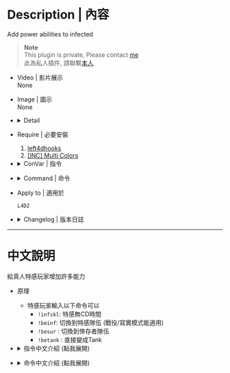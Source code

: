 # Description | 內容
Add power abilities to infected

> __Note__ <br/>
This plugin is private, Please contact [me](https://github.com/fbef0102/Game-Private_Plugin#私人插件列表-private-plugins-list)<br/>
此為私人插件, 請聯繫[本人](https://github.com/fbef0102/Game-Private_Plugin#私人插件列表-private-plugins-list)

* Video | 影片展示
<br>None

* Image | 圖示
<br>None

* <details><summary>Detail</summary>

    * Type ```!infskl```: No CD time for infected ability
    * Type ```!beinf```: Switch to infected team (works in coop/realism mode)
    * Type ```!besur``` : Switch survivor team
    * Type ```!betank``` : You become tank immediately
</details>

* Require | 必要安裝
	1. [left4dhooks](https://forums.alliedmods.net/showthread.php?t=321696)
	2. [[INC] Multi Colors](https://github.com/fbef0102/L4D1_2-Plugins/releases/tag/Multi-Colors)

* <details><summary>ConVar | 指令</summary>

    * cfg/sourcemod/l4d2_infected_strong_power.cfg
        ```php
        // 0=Plugin off, 1=Plugin on.
        l4d2_infected_strong_power_allow "1"

        // If 1, Enable SI Skill ability: No CD time for infected ability (!infskl command)
        l4d2_infected_strong_power_skill_enable "1"

        // Player with these flag have access to use !infskl command (Empty=Everyone, -1=No one)
        l4d2_infected_strong_power_skill_flags ""

        // If 1, player can use !beinf to infected team or !besur to survivor team
        l4d2_infected_strong_power_team_enable "1"

        // Players with these flags have access to use command to infected and survivor team. (Empty = Everyone, -1: Nobody)
        l4d2_infected_strong_power_team_flag ""

        // If 1, player can use !betank to become tank immediately
        l4d2_infected_strong_power_betank_enable "1"

        // Players with these flags have access to use command to become tank immediately (Empty = Everyone, -1: Nobody)
        l4d2_infected_strong_power_betank_flag ""
        ```
</details>

* <details><summary>Command | 命令</summary>
	
	* **Turn on/off SI Skill ability.**
		```php
		sm_infskl
		```

	* **SWitch to infected team**
		```php
		sm_beinf
		```

	* **SWitch to survivor team**
		```php
		sm_besur
		```

	* **Become Tank immediately**
		```php
		sm_betank
		```
</details>

* Apply to | 適用於
    ```
    L4D2
    ```

* <details><summary>Changelog | 版本日誌</summary>

    * 1.0h (2023-8-15)
	    * Initial Release
</details>

- - - -
# 中文說明
給真人特感玩家增加許多能力

* 原理
    * 特感玩家輸入以下命令可以
        * ```!infskl```: 特感無CD時間
        * ```!beinf```: 切換到特感隊伍 (戰役/寫實模式能適用)
        * ```!besur``` : 切換到倖存者隊伍
        * ```!betank``` : 直接變成Tank

* <details><summary>指令中文介紹 (點我展開)</summary>

    * cfg/sourcemod/l4d2_infected_strong_power.cfg
        ```php
        // 0=關閉插件, 1=啟動插件
        l4d2_infected_strong_power_allow "1"

        // 為1時，玩家可以啟用能力: 特感無CD時間 (輸入!infskl)
        l4d2_infected_strong_power_skill_enable "1"

        // 擁有這些權限的玩家，才可以輸入!infskl (留白 = 任何人都能, -1: 無人)
        l4d2_infected_strong_power_skill_flags ""

        // 為1時，玩家可以切換到特感與倖存者隊伍 (輸入!beinf與!besur)
        l4d2_infected_strong_power_team_enable "1"

        // 擁有這些權限的玩家，才可以輸入!beinf與!besur (留白 = 任何人都能, -1: 無人)
        l4d2_infected_strong_power_team_flag ""

        // 為1時，玩家可以直接變成Tank (輸入!betank)
        l4d2_infected_strong_power_betank_enable "1"

        // 擁有這些權限的玩家，才可以輸入!betank (留白 = 任何人都能, -1: 無人)
        l4d2_infected_strong_power_betank_flag ""
        ```
</details>

* <details><summary>命令中文介紹 (點我展開)</summary>
	
	* **開關特感無CD時間的能力.**
		```php
		sm_infskl
		```

	* **切換到特感隊伍 (戰役/寫實模式能適用)**
		```php
		sm_beinf
		```

	* **切換到倖存者隊伍**
		```php
		sm_besur
		```

	* **直接變成Tank**
		```php
		sm_betank
		```
</details>
